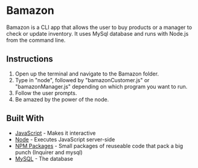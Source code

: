 # Bamazon
Bamazon is a CLI app that allows the user to buy products or a manager to check or update inventory. It uses MySql database and runs with Node.js from the command line. 

## Instructions

1. Open up the terminal and navigate to the Bamazon folder.
2. Type in "node", followed by "bamazonCustomer.js" or "bamazonManager.js" depending on which program you want to run. 
3. Follow the user prompts.
4. Be amazed by the power of the node.

## Built With

* [JavaScript](https://developer.mozilla.org/en-US/docs/Web/JavaScript) - Makes it interactive
* [Node](http://jquery.com/) - Executes JavaScript server-side
* [NPM Packages](https://www.npmjs.com/) - Small packages of reuseable code that pack a big punch (Inquirer and mysql)
* [MySQL](https://www.mysql.com/) - The database  